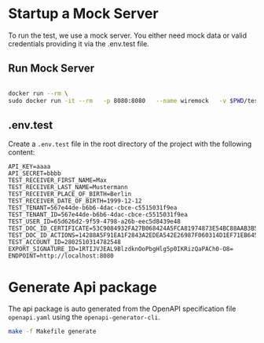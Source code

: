 # Startup a Mock Server

To run the test, we use a mock server. You either need mock data or valid credentials providing it via the .env.test file.

## Run Mock Server

```bash

docker run --rm \
sudo docker run -it --rm   -p 8080:8080   --name wiremock   -v $PWD/test/mock:/home/wiremock   wiremock/wiremock:3.13.1 --proxy-all="https://internaltest-api.brifle.de" --record-mappings --verbose
```

## .env.test
Create a `.env.test` file in the root directory of the project with the following content:

```dotenv
API_KEY=aaaa
API_SECRET=bbbb
TEST_RECEIVER_FIRST_NAME=Max
TEST_RECEIVER_LAST_NAME=Mustermann
TEST_RECEIVER_PLACE_OF_BIRTH=Berlin
TEST_RECEIVER_DATE_OF_BIRTH=1999-12-12
TEST_TENANT=567e44de-b6b6-4dac-cbce-c5515031f9ea
TEST_TENANT_ID=567e44de-b6b6-4dac-cbce-c5515031f9ea
TEST_USER_ID=65d626d2-9f59-4798-a26b-eec5d8439e48
TEST_DOC_ID_CERTIFICATE=53C9084932FA27B068424A5FCA81974873E54BC88AAB3B5CCB45C4E6E2C90BB1
TEST_DOC_ID_ACTIONS=14288A5F91EA1F2843A2EDEA542E26987F060314D1EF71EB6456CB88865DDA38
TEST_ACCOUNT_ID=2802510314782548
EXPORT_SIGNATURE_ID=1RTIJVJEAL9BlzdknOoPbgHlg5p0IKRizQaPACh0-O8=
ENDPOINT=http://localhost:8080
```

# Generate Api package

The api package is auto generated from the OpenAPI specification file `openapi.yaml` using the `openapi-generator-cli`.

```bash
make -f Makefile generate
```

